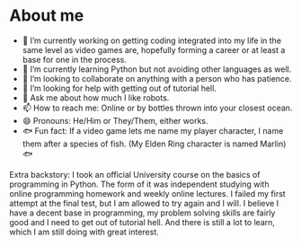 # About me

- 🔭 I’m currently working on getting coding integrated into my life in the same level as video games are, hopefully forming a career or at least a base for one in the process.
- 🌱 I’m currently learning Python but not avoiding other languages as well.
- 👯 I’m looking to collaborate on anything with a person who has patience.
- 🤔 I’m looking for help with getting out of tutorial hell.
- 💬 Ask me about how much I like robots.
- 📫 How to reach me: Online or by bottles thrown into your closest ocean.
- 😄 Pronouns: He/Him or They/Them, either works.
- 🐟 Fun fact: If a video game lets me name my player character, I name them after a species of fish. (My Elden Ring character is named Marlin) 🐟

Extra backstory:
I took an official University course on the basics of programming in Python. The form of it was independent studying with online programming homework and weekly online lectures. I failed my first attempt at the final test, but I am allowed to try again and I will. I believe I have a decent base in programming, my problem solving skills are fairly good and I need to get out of tutorial hell. And there is still a lot to learn, which I am still doing with great interest. 
